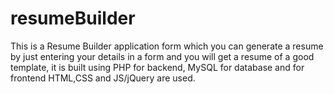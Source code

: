 # resumeBuilder
This is a Resume Builder application form which you can generate a resume by just entering your details in a form and you will get a resume of a good template, it is built using PHP for backend, MySQL for database and for frontend HTML,CSS and JS/jQuery are used.
